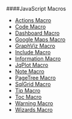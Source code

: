 [actions]: /sampleapp/#/alkiradocs/MacroActions
[code]: /sampleapp/#/alkiradocs/MacroCode
[dashboard]: /sampleapp/#/alkiradocs/MacroDashboard
[maps]: /sampleapp/#/alkiradocs/MacroGoogleMaps
[graphviz]: /sampleapp/#/alkiradocs/MacroGraphViz
[include]: /sampleapp/#/alkiradocs/MacroInclude
[info]: /sampleapp/#/alkiradocs/MacroInformation
[jqplot]: /sampleapp/#/alkiradocs/MacroJqPlot/MacroJqPlot
[note]: /sampleapp/#/alkiradocs/MacroNote
[pagetree]: /sampleapp/#/alkiradocs/MacroPageTree
[sqlgrid]: /sampleapp/#/alkiradocs/MacroSqlGrid
[tip]: /sampleapp/#/alkiradocs/MacroTip
[toc]: /sampleapp/#/alkiradocs/MacroToc
[warning]: /sampleapp/#/alkiradocs/MacroWarning
[wizard]: /sampleapp/#/alkiradocs/MacroWizard

####JavaScript Macros
* [Actions Macro][actions]  
* [Code Macro][code]  
* [Dashboard Macro][dashboard]  
* [Google Maps Macro][maps]  
* [GraphViz Macro][graphviz]  
* [Include Macro][include]
* [Information Macro][info] 
* [JqPlot Macro][jqplot]  
* [Note Macro][note]
* [PageTree Macro][pagetree]  
* [SqlGrid Macro][sqlgrid]  
* [Tip Macro][tip]
* [Toc Macro][toc]  
* [Warning Macro][warning]
* [Wizards Macro][wizard]  

